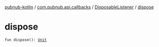 [pubnub-kotlin](../../index.md) / [com.pubnub.api.callbacks](../index.md) / [DisposableListener](index.md) / [dispose](./dispose.md)

# dispose

`fun dispose(): `[`Unit`](https://kotlinlang.org/api/latest/jvm/stdlib/kotlin/-unit/index.html)